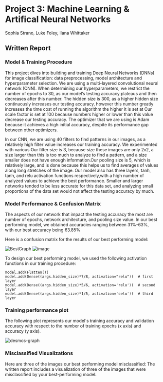 # Project 3: Machine Learning & Artifical Neural Networks
Sophia Strano, Luke Foley, Ilana Whittaker

## Written Report

### Model & Training Procedure
This project dives into building and training Deep Neural Networks (DNNs) for image classification: data preprocessing, model architecture and hyperparameter selection. We are using a multi-layered convolutional neural network (CNN). When determining our  hyperparameters, we restrict the number of epochs to 30, as our model’s testing accuracy plateaus and then decreases after this number. The hidden size is 300, as a higher hidden size continuously increases our testing accuracy, however this number greatly increases the time cost of running the algorithm the higher it is set at
Our scale factor is set at 100 because numbers higher or lower than this value decrease our testing accuracy.
The optimizer that we are using is Adam because it achieves a high initial accuracy, despite its performance gap between other optimizers.

In our CNN, we are using 40 filters to find patterns in our images, as a relatively high filter value increases our training accuracy. We experimented with various Our filter size is 3, because size these images are only 2x2, a size larger than this is too much to analyze to find a pattern, and a size smaller does not have enough information.Our pooling size is 5, which is relatively large, and is done because this helps us to find averages of values along long stretches of the image. Our model also has three layers, tanh, tanh, and relu activation functions respectively,with a high number of analyzed values to achieve the best performance. Smaller and larger networks tended to be less accurate for this data set, and analyzing small proportions of the data set would not affect the testing accuracy by much.

### Model Performance & Confusion Matrix

The aspects of our network that impact the testing accuracy the most are number of epochs, network architecture, and pooling size value. In our best performing model, we obtained accuracies ranging between 31%-63%, with our best accuracy being 63.85%

Here is a confusion matrix for the results of our best performing model:

![BestGraph](https://user-images.githubusercontent.com/64103447/195634316-eff6334d-7de5-4b64-9898-ac6eaa1dcd67.png)
![image](https://user-images.githubusercontent.com/64103447/195641687-a7fc1647-4333-4005-a458-4cf1a1546ad9.png)

To design our best performing model, we used the following activation functions in our training procedure:

```
model.add(Flatten())
model.add(Dense((args.hidden_size)*7/8, activation="relu"))  # first layer
model.add(Dense((args.hidden_size)*5/6, activation='relu'))  # second layer
model.add(Dense((args.hidden_size)*1/5, activation='selu'))  # third layer
```

### Training performance plot
The following plot represents our model's training accuracy and validation accuracy with respect to the number of training epochs (x axis) and accuracy (y axis).

 ![desmos-graph](https://user-images.githubusercontent.com/64103447/195652860-021b324f-a8e7-4d97-8c2b-2bed9264e743.png)



### Misclassified Visualizations


Here are three of the images our best performing model misclassified: 
The written report includes a visualization of three of the images that were misclassified by your best-performing model.


